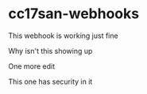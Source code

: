# cc17san-webhooks

This webhook is working just fine


Why isn't this showing up

One more edit

This one has security in it
